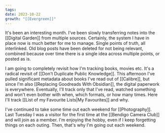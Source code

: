 ```yaml
---
tags: 
date: 2023-10-22
growth: "[[Evergreen]]"
---
```

It's been an interesting month. I've been slowly transferring notes into the [[Digital Garden]] from multiple sources. Certainly, the system I have in place now is much better for me to manage. Single points of truth, all interlinked. Old blog posts have been deleted for not being relevant, combined because over time there is a single idea across multiple points, or posted as is.

I am going to completely revisit how I'm tracking books, movies etc. It's a radical revisit of [[Don't Duplicate Public Knowledge]]. This afternoon I've pulled significant metadata about books I've read out of [[Calibre]], but since I'm also [[Replacing Goodreads With Obsidian]], the digital paperwork is everywhere. Eventually, I'll track only that I've read, watched something and won't even bother with when, which formats, or how many times. Here I'll track [[List of my Favourite Lists|My Favourites]] and why.

I've continued to take some time out each weekend for [[Photography]]. Last Tuesday I was a visitor for the first time at the [[Bendigo Camera Club]] and will join as a member. I'm enjoying the hobby, even if I keep forgetting things on each outing. Then, that's why I'm going out each weekend.